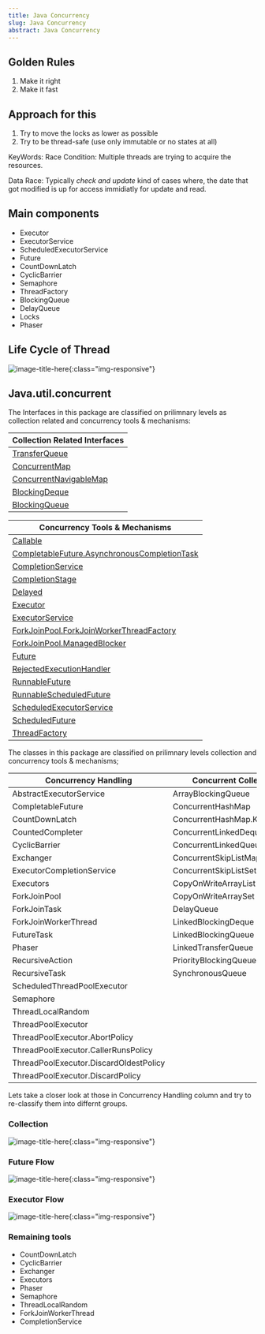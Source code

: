 ```yaml
---
title: Java Concurrency
slug: Java Concurrency
abstract: Java Concurrency
---
```


## Golden Rules

1. Make it right
2. Make it fast

## Approach for this

1. Try to move the locks as lower as possible
2. Try to be thread-safe (use only immutable or no states at all)

KeyWords:
Race Condition: Multiple threads are trying to acquire the resources.

Data Race: Typically *check and update* kind of cases where, the date that got modified is up for access immidiatly for update and read.


## Main components

- Executor
- ExecutorService
- ScheduledExecutorService
- Future
- CountDownLatch
- CyclicBarrier
- Semaphore
- ThreadFactory
- BlockingQueue
- DelayQueue
- Locks
- Phaser

## Life Cycle of Thread

![image-title-here](assets/gitbook/images/thread.webp){:class="img-responsive"}





## Java.util.concurrent

The Interfaces in this package are classified on prilimnary levels as collection related and concurrency tools & mechanisms:

| Collection Related Interfaces |
| ------------------------------------------------------- |
| [TransferQueue](https://docs.oracle.com/javase/8/docs/api/java/util/concurrent/TransferQueue.html "interface in java.util.concurrent")                   |
| [ConcurrentMap](https://docs.oracle.com/javase/8/docs/api/java/util/concurrent/ConcurrentMap.html "interface in java.util.concurrent")                   |
| [ConcurrentNavigableMap](https://docs.oracle.com/javase/8/docs/api/java/util/concurrent/ConcurrentNavigableMap.html "interface in java.util.concurrent") |
| [BlockingDeque](https://docs.oracle.com/javase/8/docs/api/java/util/concurrent/BlockingDeque.html "interface in java.util.concurrent")                   |
| [BlockingQueue](https://docs.oracle.com/javase/8/docs/api/java/util/concurrent/BlockingQueue.html "interface in java.util.concurrent")                   |

| Concurrency Tools & Mechanisms                                                                                                                                                                       |
| ---------------------------------------------------------------------------------------------------------------------------------------------------------------------------------------------------- |
| [Callable](https://docs.oracle.com/javase/8/docs/api/java/util/concurrent/Callable.html "interface in java.util.concurrent")                                                                         |
| [CompletableFuture.AsynchronousCompletionTask](https://docs.oracle.com/javase/8/docs/api/java/util/concurrent/CompletableFuture.AsynchronousCompletionTask.html "interface in java.util.concurrent") |
| [CompletionService](https://docs.oracle.com/javase/8/docs/api/java/util/concurrent/CompletionService.html "interface in java.util.concurrent")                                                       |
| [CompletionStage](https://docs.oracle.com/javase/8/docs/api/java/util/concurrent/CompletionStage.html "interface in java.util.concurrent")                                                           |
| [Delayed](https://docs.oracle.com/javase/8/docs/api/java/util/concurrent/Delayed.html "interface in java.util.concurrent")                                                                           |
| [Executor](https://docs.oracle.com/javase/8/docs/api/java/util/concurrent/Executor.html "interface in java.util.concurrent")                                                                         |
| [ExecutorService](https://docs.oracle.com/javase/8/docs/api/java/util/concurrent/ExecutorService.html "interface in java.util.concurrent")                                                           |
| [ForkJoinPool.ForkJoinWorkerThreadFactory](https://docs.oracle.com/javase/8/docs/api/java/util/concurrent/ForkJoinPool.ForkJoinWorkerThreadFactory.html "interface in java.util.concurrent")         |
| [ForkJoinPool.ManagedBlocker](https://docs.oracle.com/javase/8/docs/api/java/util/concurrent/ForkJoinPool.ManagedBlocker.html "interface in java.util.concurrent")                                   |
| [Future](https://docs.oracle.com/javase/8/docs/api/java/util/concurrent/Future.html "interface in java.util.concurrent")                                                                             |
| [RejectedExecutionHandler](https://docs.oracle.com/javase/8/docs/api/java/util/concurrent/RejectedExecutionHandler.html "interface in java.util.concurrent")                                         |
| [RunnableFuture](https://docs.oracle.com/javase/8/docs/api/java/util/concurrent/RunnableFuture.html "interface in java.util.concurrent")                                                             |
| [RunnableScheduledFuture](https://docs.oracle.com/javase/8/docs/api/java/util/concurrent/RunnableScheduledFuture.html "interface in java.util.concurrent")                                           |
| [ScheduledExecutorService](https://docs.oracle.com/javase/8/docs/api/java/util/concurrent/ScheduledExecutorService.html "interface in java.util.concurrent")                                         |
| [ScheduledFuture](https://docs.oracle.com/javase/8/docs/api/java/util/concurrent/ScheduledFuture.html "interface in java.util.concurrent")                                                           |
| [ThreadFactory](https://docs.oracle.com/javase/8/docs/api/java/util/concurrent/ThreadFactory.html "interface in java.util.concurrent")                                                               |

The classes in this package are classified on prilimnary levels collection and concurrency tools & mechanisms;

| Concurrency Handling                   | Concurrent Collection        |
| -------------------------------------- | ---------------------------- |
| AbstractExecutorService                | ArrayBlockingQueue           |
| CompletableFuture                      | ConcurrentHashMap            |
| CountDownLatch                         | ConcurrentHashMap.KeySetView |
| CountedCompleter                       | ConcurrentLinkedDeque        |
| CyclicBarrier                          | ConcurrentLinkedQueue        |
| Exchanger                              | ConcurrentSkipListMap        |
| ExecutorCompletionService              | ConcurrentSkipListSet        |
| Executors                              | CopyOnWriteArrayList         |
| ForkJoinPool                           | CopyOnWriteArraySet          |
| ForkJoinTask                           | DelayQueue                   |
| ForkJoinWorkerThread                   | LinkedBlockingDeque          |
| FutureTask                             | LinkedBlockingQueue          |
| Phaser                                 | LinkedTransferQueue          |
| RecursiveAction                        | PriorityBlockingQueue        |
| RecursiveTask                          | SynchronousQueue             |
| ScheduledThreadPoolExecutor            |                              |
| Semaphore                              |                              |
| ThreadLocalRandom                      |                              |
| ThreadPoolExecutor                     |                              |
| ThreadPoolExecutor.AbortPolicy         |                              |
| ThreadPoolExecutor.CallerRunsPolicy    |                              |
| ThreadPoolExecutor.DiscardOldestPolicy |                              |
| ThreadPoolExecutor.DiscardPolicy       |                              |

Lets take a closer look at those in Concurrency Handling column and try to re-classify them into differnt groups.

### Collection 

![image-title-here](assets/gitbook/images/pngegg.png){:class="img-responsive"}

### Future Flow

![image-title-here](assets/gitbook/images/future_interface.webp){:class="img-responsive"}

### Executor Flow

![image-title-here](assets/gitbook/images/executor.webp){:class="img-responsive"}

### Remaining tools

- CountDownLatch
- CyclicBarrier
- Exchanger
- Executors
- Phaser
- Semaphore
- ThreadLocalRandom
- ForkJoinWorkerThread
- CompletionService

